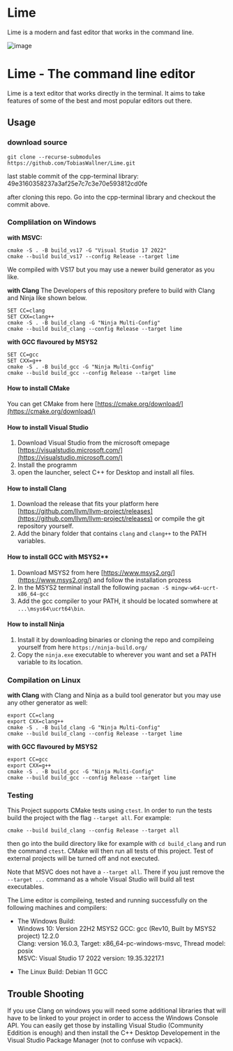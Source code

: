 # Lime
Lime is a modern and fast editor that works in the command line.

![image](https://github.com/TobiasWallner/Lime/assets/70602844/e7c876d4-5db2-4254-a2f7-d79c470e0ee2)

# Lime - The command line editor

Lime is a text editor that works directly in the terminal. It aims to take features of some of the best and most popular editors out there.  

## Usage

### download source

```
git clone --recurse-submodules https://github.com/TobiasWallner/Lime.git
```

last stable commit of the cpp-terminal library: 49e3160358237a3af25e7c7c3e70e593812cd0fe

after cloning this repo. Go into the cpp-terminal library and checkout the commit above.

### Complilation on Windows

**with MSVC:**
```
cmake -S . -B build_vs17 -G "Visual Studio 17 2022"  
cmake --build build_vs17 --config Release --target lime
```
We compiled with VS17 but you may use a newer build generator as you like.

**with Clang**
The Developers of this repository prefere to build with Clang and Ninja like shown below.
```
SET CC=clang
SET CXX=clang++
cmake -S . -B build_clang -G "Ninja Multi-Config"
cmake --build build_clang --config Release --target lime
```

**with GCC flavoured by MSYS2**
```
SET CC=gcc
SET CXX=g++
cmake -S . -B build_gcc -G "Ninja Multi-Config"
cmake --build build_gcc --config Release --target lime
```

#### How to install CMake
You can get CMake from here [https://cmake.org/download/](https://cmake.org/download/)

#### How to install Visual Studio
1) Download Visual Studio from the microsoft omepage [https://visualstudio.microsoft.com/](https://visualstudio.microsoft.com/)
2) Install the programm
3) open the launcher, select C++ for Desktop and install all files.

#### How to install Clang
1) Download the release that fits your platform here [https://github.com/llvm/llvm-project/releases](https://github.com/llvm/llvm-project/releases) or compile the git repository yourself.
2) Add the binary folder that contains `clang` and `clang++` to the PATH variables.

#### How to install GCC with MSYS2**
1) Download MSYS2 from here [https://www.msys2.org/](https://www.msys2.org/) and follow the installation prozess
2) In the MSYS2 terminal install the following `pacman -S mingw-w64-ucrt-x86_64-gcc`
3) Add the gcc compiler to your PATH, it should be located somwhere at `...\msys64\ucrt64\bin`.

#### How to install Ninja
1) Install it by downloading binaries or cloning the repo and compileing yourself from here `https://ninja-build.org/`
2) Copy the `ninja.exe` executable to wherever you want and set a PATH variable to its location.


### Compilation on Linux

**with Clang**
with Clang and Ninja as a build tool generator but you may use any other generator as well:
```
export CC=clang
export CXX=clang++
cmake -S . -B build_clang -G "Ninja Multi-Config"
cmake --build build_clang --config Release --target lime
```

**with GCC flavoured by MSYS2**
```
export CC=gcc
export CXX=g++
cmake -S . -B build_gcc -G "Ninja Multi-Config"
cmake --build build_gcc --config Release --target lime
```

### Testing

This Project supports CMake tests using `ctest`.
In order to run the tests build the project with the flag `--target all`.
For example:
```
cmake --build build_clang --config Release --target all
```

then go into the build directory like for example with `cd build_clang` and run the command `ctest`.
CMake will then run all tests of this project. 
Test of external projects will be turned off and not executed.

Note that MSVC does not have a `--target all`. There if you just remove the `--target ...` command as a whole Visual Studio will build all test executables.

The Lime editor is compileing, tested and running successfully on the following machines and compilers:
+ The Windows Build:  
	Windows 10: Version 22H2
	MSYS2 GCC: gcc (Rev10, Built by MSYS2 project) 12.2.0  
	Clang: version 16.0.3, Target: x86_64-pc-windows-msvc, Thread model: posix  
	MSVC: Visual Studio 17 2022  version: 19.35.32217.1
	
+ The Linux Build:
	Debian 11
	GCC
		

## Trouble Shooting

If you use Clang on windows you will need some additional libraries that will have to be linked to your project in order to access the Windows Console API.
You can easily get those by installing Visual Studio (Community Eddition is enough) and then install the C++ Desktop Developement in the Visual Studio Package Manager (not to confuse wih vcpack).
